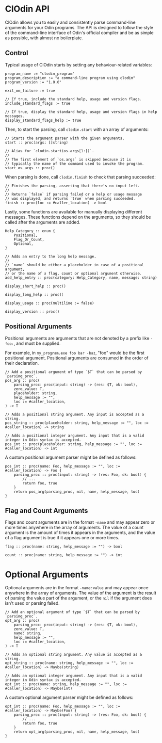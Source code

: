 # ClOdin API

ClOdin allows you to easily and consistently parse command-line arguments for your Odin programs. The API is designed to follow the style of the command-line interface of Odin's official compiler and be as simple as possible, with almost no boilerplate.

## Control

Typical usage of ClOdin starts by setting any behaviour-related variables:

```odin
program_name := "clodin_program"
program_description := "a command-line program using clodin"
program_version := "1.0.0"
```
```odin
exit_on_failure := true
```
```odin
// If true, include the standard help, usage and version flags.
include_standard_flags := true
```
```odin
// If true, display the standard help, usage and version flags in help messages.
display_standard_flags_help := true
```

Then, to start the parsing, call `clodin.start` with an array of arguments:

```odin
// Starts the argument parser with the given arguments.
start :: proc(args: []string)
```
```odin
// Alias for `clodin.start(os.args[1:])`.
//
// The first element of `os.args` is skipped because it is
// typically the name of the command used to invoke the program.
start_os_args :: proc()
```

When parsing is done, call `clodin.finish` to check that parsing succeeded:

```odin
// Finishes the parsing, asserting that there's no input left.
//
// Returns `false` if parsing failed or a help or usage message
// was displayed, and returns `true` when parsing succeeded.
finish :: proc(loc := #caller_location) -> bool
```

Lastly, some functions are available for manually displaying different messages. These functions depend on the arguments, so they should be called after the arguments are added.

```odin
Help_Category :: enum {
	Positional,
	Flag_Or_Count,
	Optional,
}

// Adds an entry to the long help message.
//
// `name` should be either a placeholder in case of a positional argument,
// or the name of a flag, count or optional argument otherwise.
add_help_entry :: proc(category: Help_Category, name, message: string)
```
```odin
display_short_help :: proc()
```
```odin
display_long_help :: proc()
```
```odin
display_usage :: proc(multiline := false)
```
```odin
display_version :: proc()
```

## Positional Arguments

Positional arguments are arguments that are not denoted by a prefix like `-foo:`, and must be supplied.

For example, in `my_program.exe foo bar -baz`, "foo" would be the first positional argument.
Positional arguments are consumed in the order of their declaration.

```odin
// Add a positional argument of type `$T` that can be parsed by `parsing_proc`.
pos_arg :: proc(
	parsing_proc: proc(input: string) -> (res: $T, ok: bool),
	zero_value: T,
	placeholder: string,
	help_message := "",
	loc := #caller_location,
) -> T
```
```odin
// Adds a positional string argument. Any input is accepted as a string.
pos_string :: proc(placeholder: string, help_message := "", loc := #caller_location) -> string
```
```odin
// Adds a positional integer argument. Any input that is a valid integer in Odin syntax is accepted.
pos_int :: proc(placeholder: string, help_message := "", loc := #caller_location) -> int
```

A custom positional argument parser might be defined as follows:

```odin
pos_int :: proc(name: Foo, help_message := "", loc := #caller_location) -> Foo {
	parsing_proc :: proc(input: string) -> (res: Foo, ok: bool) {
		// ...
		return foo, true
	}
	return pos_arg(parsing_proc, nil, name, help_message, loc)
}
```

## Flag and Count Arguments

Flags and count arguments are in the format `-name` and may appear zero or more times anywhere in the array of arguments.
The value of a count argument is the amount of times it appears in the arguments, and the value of a flag argument is true if it appears one or more times.

```odin
flag :: proc(name: string, help_message := "") -> bool
```
```odin
count :: proc(name: string, help_message := "") -> int
```

# Optional Arguments

Optional arguments are in the format `-name:value` and may appear once anywhere in the array of arguments.
The value of the argument is the result of parsing the value part of the argument, or the `nil` if the argument does isn't used or parsing failed.

```odin
// Add an optional argument of type `$T` that can be parsed by `parsing_proc`.
opt_arg :: proc(
	parsing_proc: proc(input: string) -> (res: $T, ok: bool),
	zero_value: T,
	name: string,
	help_message := "",
	loc := #caller_location,
) -> T
```
```odin
// Adds an optional string argument. Any value is accepted as a string.
opt_string :: proc(name: string, help_message := "", loc := #caller_location) -> Maybe(string)
```
```odin
// Adds an optional integer argument. Any input that is a valid integer in Odin syntax is accepted.
opt_int :: proc(name: string, help_message := "", loc := #caller_location) -> Maybe(int)
```

A custom optional argument parser might be defined as follows:

```odin
opt_int :: proc(name: Foo, help_message := "", loc := #caller_location) -> Maybe(Foo) {
	parsing_proc :: proc(input: string) -> (res: Foo, ok: bool) {
		// ...
		return foo, true
	}
	return opt_arg(parsing_proc, nil, name, help_message, loc)
}
```